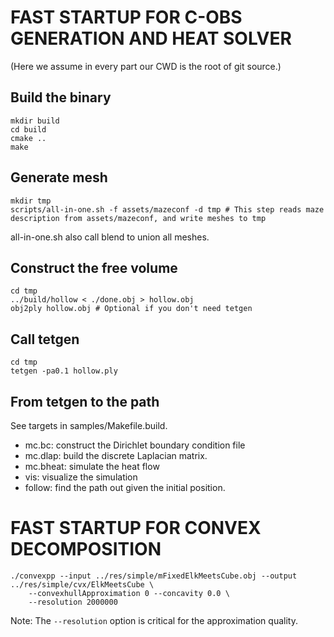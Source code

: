# FAST STARTUP FOR C-OBS GENERATION AND HEAT SOLVER

(Here we assume in every part our CWD is the root of git source.)

## Build the binary
```
mkdir build
cd build
cmake ..
make
```

## Generate mesh
```
mkdir tmp
scripts/all-in-one.sh -f assets/mazeconf -d tmp # This step reads maze description from assets/mazeconf, and write meshes to tmp
```

all-in-one.sh also call blend to union all meshes.

## Construct the free volume
```
cd tmp
../build/hollow < ./done.obj > hollow.obj
obj2ply hollow.obj # Optional if you don't need tetgen
```

## Call tetgen
```
cd tmp
tetgen -pa0.1 hollow.ply
```

## From tetgen to the path

See targets in samples/Makefile.build.
- mc.bc: construct the Dirichlet boundary condition file
- mc.dlap: build the discrete Laplacian matrix.
- mc.bheat: simulate the heat flow
- vis: visualize the simulation
- follow: find the path out given the initial position.

# FAST STARTUP FOR CONVEX DECOMPOSITION

```
./convexpp --input ../res/simple/mFixedElkMeetsCube.obj --output ../res/simple/cvx/ElkMeetsCube \
	--convexhullApproximation 0 --concavity 0.0 \
	--resolution 2000000
```

Note: The ``--resolution`` option is critical for the approximation quality.
